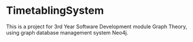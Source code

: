 # TimetablingSystem
This is a project for 3rd Year Software Development module Graph Theory, using graph database management system Neo4j.
